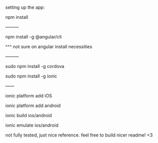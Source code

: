setting up the app:

npm install


———


npm install -g @angular/cli


^^^ not sure on angular install necessities


———


sudo npm install -g cordova


sudo npm install -g ionic


——


ionic platform add iOS


ionic platform add android

ionic build ios/android


ionic emulate ios/android


not fully tested, just nice reference. feel free to build nicer readme! <3
